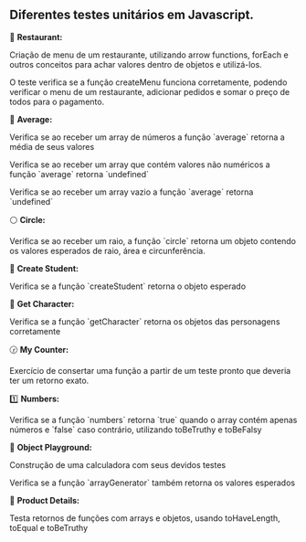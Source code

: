 <h2>Diferentes testes unitários em Javascript.</h2>

:fries: <b>Restaurant:</b>
  <p>Criação de menu de um restaurante, utilizando arrow functions, forEach e outros conceitos para achar valores dentro de objetos e utilizá-los.</p>
  <p>O teste verifica se a função createMenu funciona corretamente, podendo verificar o menu de um restaurante, adicionar pedidos e somar o preço de todos para o pagamento.</p>

:thought_balloon: <b>Average:</b>
  <p>Verifica se ao receber um array de números a função `average` retorna a média de seus valores</p>
  <p>Verifica se ao receber um array que contém valores não numéricos a função `average` retorna `undefined`</p>
  <p>Verifica se ao receber um array vazio a função `average` retorna `undefined`</p>
 
:white_circle: <b>Circle:</b>
  <p>Verifica se ao receber um raio, a função `circle` retorna um objeto contendo os valores esperados de raio, área e circunferência.</p>

:raising_hand: <b>Create Student:</b>
  <p>Verifica se a função `createStudent` retorna o objeto esperado</p>
  
:movie_camera: <b>Get Character:</b>
  <p>Verifica se a função `getCharacter` retorna os objetos das personagens corretamente</p>
  
:clock230: <b>My Counter:</b>
  <p>Exercício de consertar uma função a partir de um teste pronto que deveria ter um retorno exato.</p>
  
:one: <b>Numbers:</b>
  <p>Verifica se a função `numbers` retorna `true` quando o array contém apenas números e `false` caso contrário, utilizando toBeTruthy e toBeFalsy</p>
  
:iphone: <b>Object Playground:</b>
  <p>Construção de uma calculadora com seus devidos testes</p>
  <p>Verifica se a função `arrayGenerator` também retorna os valores esperados</p>
  
:christmas_tree: <b>Product Details:</b>
  <p>Testa retornos de funções com arrays e objetos, usando toHaveLength, toEqual e toBeTruthy</p>
